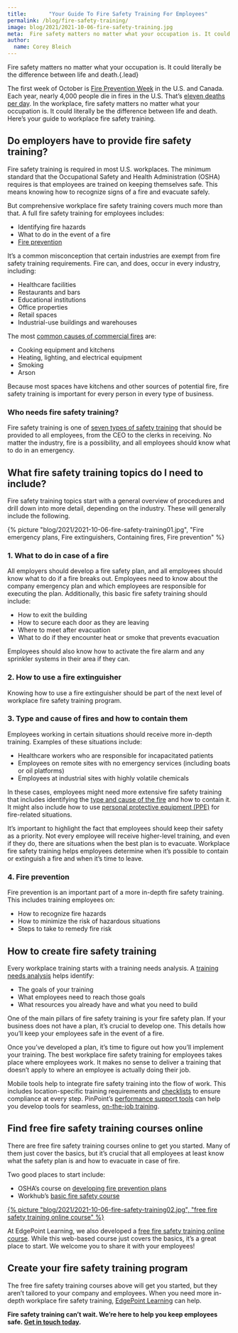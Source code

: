 ```yaml
---
title:       "Your Guide To Fire Safety Training For Employees"
permalink: /blog/fire-safety-training/
image: blog/2021/2021-10-06-fire-safety-training.jpg
meta:  Fire safety matters no matter what your occupation is. It could literally be the difference between life and death. Here’s your guide to workplace fire safety training.
author: 
  name: Corey Bleich
---
```


Fire safety matters no matter what your occupation is. It could literally be the difference between life and death.{.lead}

The first week of October is [Fire Prevention Week](https://www.nfpa.org/Events/Events/Fire-Prevention-Week) in the U.S. and Canada. Each year, nearly 4,000 people die in fires in the U.S. That’s [eleven deaths per day](https://www.usfa.fema.gov/data/statistics/fire_death_rates.html). In the workplace, fire safety matters no matter what your occupation is. It could literally be the difference between life and death. Here’s your guide to workplace fire safety training.

## Do employers have to provide fire safety training?

Fire safety training is required in most U.S. workplaces. The minimum standard that the Occupational Safety and Health Administration (OSHA) requires is that employees are trained on keeping themselves safe. This means knowing how to recognize signs of a fire and evacuate safely.

But comprehensive workplace fire safety training covers much more than that. A full fire safety training for employees includes:

* Identifying fire hazards
* What to do in the event of a fire
* [Fire prevention](https://www.osha.gov/sites/default/files/2019-03/fireprotection.pdf)

It’s a common misconception that certain industries are exempt from fire safety training requirements. Fire can, and does, occur in every industry, including:

* Healthcare facilities
* Restaurants and bars
* Educational institutions
* Office properties
* Retail spaces
* Industrial-use buildings and warehouses

The most [common causes of commercial fires](https://www.unifourfire.com/blog/common-causes-commercial-fires) are:

* Cooking equipment and kitchens
* Heating, lighting, and electrical equipment
* Smoking
* Arson

Because most spaces have kitchens and other sources of potential fire, fire safety training is important for every person in every type of business.

### Who needs fire safety training?

Fire safety training is one of [seven types of safety training](/blog/employee-safety-training-topics/) that should be provided to all employees, from the CEO to the clerks in receiving. No matter the industry, fire is a possibility, and all employees should know what to do in an emergency.

## What fire safety training topics do I need to include?

Fire safety training topics start with a general overview of procedures and drill down into more detail, depending on the industry. These will generally include the following.  

{% picture "blog/2021/2021-10-06-fire-safety-training01.jpg", "Fire emergency plans, Fire extinguishers, Containing fires, Fire prevention" %}

### 1. What to do in case of a fire

All employers should develop a fire safety plan, and all employees should know what to do if a fire breaks out. Employees need to know about the company emergency plan and which employees are responsible for executing the plan. Additionally, this basic fire safety training should include:

* How to exit the building
* How to secure each door as they are leaving
* Where to meet after evacuation
* What to do if they encounter heat or smoke that prevents evacuation

Employees should also know how to activate the fire alarm and any sprinkler systems in their area if they can.

### 2. How to use a fire extinguisher

Knowing how to use a fire extinguisher should be part of the next level of workplace fire safety training program.

### 3. Type and cause of fires and how to contain them

Employees working in certain situations should receive more in-depth training. Examples of these situations include:

* Healthcare workers who are responsible for incapacitated patients
* Employees on remote sites with no emergency services (including boats or oil platforms)
* Employees at industrial sites with highly volatile chemicals

In these cases, employees might need more extensive fire safety training that includes identifying the [type and cause of the fire](https://www.osha.gov/sites/default/files/2019-03/fireprotection.pdf) and how to contain it. It might also include how to use [personal protective equipment (PPE)](/blog/ppe-training/) for fire-related situations.

It’s important to highlight the fact that employees should keep their safety as a priority. Not every employee will receive higher-level training, and even if they do, there are situations when the best plan is to evacuate. Workplace fire safety training helps employees determine when it’s possible to contain or extinguish a fire and when it’s time to leave.

### 4. Fire prevention

Fire prevention is an important part of a more in-depth fire safety training. This includes training employees on:

* How to recognize fire hazards
* How to minimize the risk of hazardous situations
* Steps to take to remedy fire risk

## How to create fire safety training

Every workplace training starts with a training needs analysis. A [training needs analysis](/blog/training-needs-analysis/) helps identify:

* The goals of your training
* What employees need to reach those goals
* What resources you already have and what you need to build

One of the main pillars of fire safety training is your fire safety plan. If your business does not have a plan, it’s crucial to develop one. This details how you’ll keep your employees safe in the event of a fire.

Once you’ve developed a plan, it’s time to figure out how you’ll implement your training. The best workplace fire safety training for employees takes place where employees work. It makes no sense to deliver a training that doesn’t apply to where an employee is actually doing their job.

Mobile tools help to integrate fire safety training into the flow of work. This includes location-specific training requirements and [checklists](/blog/safety-inspection-checklist/) to ensure compliance at every step. PinPoint’s [performance support tools](/performance-support/) can help you develop tools for seamless, [on-the-job training](/blog/on-the-job-training-advantages/).

## Find free fire safety training courses online

There are free fire safety training courses online to get you started. Many of them just cover the basics, but it’s crucial that all employees at least know what the safety plan is and how to evacuate in case of fire.

Two good places to start include:

* OSHA’s course on [developing fire prevention plans](https://www.oshatrain.org/courses/mods/718e.html)
* Workhub’s [basic fire safety course](https://www.workhub.com/features/training/fire-safety)

<a href="https://rise.articulate.com/share/8E5beQn0df8PjycMvakgpvPnSumKkdTy" target="_blank">
  {% picture "blog/2021/2021-10-06-fire-safety-training02.jpg", "free fire safety training online course" %}
</a>

At EdgePoint Learning, we also developed a [free fire safety training online course](https://rise.articulate.com/share/8E5beQn0df8PjycMvakgpvPnSumKkdTy). While this web-based course just covers the basics, it’s a great place to start. We welcome you to share it with your employees!

## Create your fire safety training program

The free fire safety training courses above will get you started, but they aren’t tailored to your company and employees. When you need more in-depth workplace fire safety training, [EdgePoint Learning](/) can help.

**Fire safety training can’t wait. We’re here to help you keep employees safe. [Get in touch today](/contact/).**
